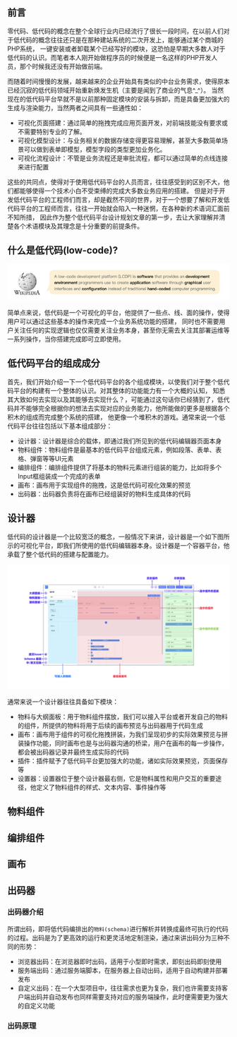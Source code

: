 ## 前言

零代码、低代码的概念在整个全球行业内已经流行了很长一段时间，在以前人们对于低代码的概念往往还只是在那种建站系统的二次开发上，能够通过某个商城的PHP系统，
一键安装或者卸载某个已经写好的模块，这恐怕是早期大多数人对于低代码的认识。而笔者本人刚开始做程序员的时候便是一名这样的PHP开发人员，那个时候我还没有开始做前端。  

而随着时间慢慢的发展，越来越来的企业开始具有类似的中台业务需求，使得原本已经沉寂的低代码领域开始重新焕发生机（主要是闻到了商业的气息^_^）。
当然现在的低代码平台早就不是以前那种固定模块的安装与拆卸，而是具备更加强大的生成与渲染能力，当然两者之间具有一些通性如：

- 可视化页面搭建：通过简单的拖拽完成应用页面开发，对前端技能没有要求或不需要特别专业的了解。
- 可视化模型设计：与业务相关的数据存储变得更容易理解，甚至大多数简单场景可以做到表单即模型，模型字段的类型更加业务化。
- 可视化流程设计：不管是业务流程还是审批流程，都可以通过简单的点线连接来进行配置

这些的共同点，使得对于使用低代码平台的人员而言，往往感受到的区别不大，他们都能够使得一个技术小白不受束缚的完成大多数业务应用的搭建。
但是对于开发低代码平台的工程师们而言，却是截然不同的世界，对于一个想要了解和开发低代码平台的工程师而言，往往一开始就会陷入一种迷惘，在各种新的术语词汇面前不知所措，
因此作为整个低代码平台设计规划文章的第一步，去让大家理解并清楚各个术语模块及其理念是十分重要的前提条件。

## 什么是低代码(low-code)?

<img src="https://github.com/Panda-Hope/panda-hope.github.io/blob/master/c7810cec8fbf4fb691da4e8a29612017.png" />

简单点来说，低代码是一个可视化的平台，他提供了一些点、线、面的操作，使得用户可以通过这些基本的操作来完成一个业务系统功能的搭建，
同时也不需要用户关注任何的实现逻辑也仅仅需要关注业务本身，甚至你无需去关注其部署运维等一系列操作，当你搭建完成即可立即使用。

## 低代码平台的组成成分

首先，我们开始介绍一下一个低代码平台的各个组成模块，以使我们对于整个低代码平台的构建有一个整体的认识。对其整体的功能能力有一个大概的认知，
知悉其大致如何去实现以及其能够去实现什么？，可能通过这句话你已经猜到了，低代码并不能够完全根据你的想法去实现对应的业务能力，他所能做的更多是根据各个积木的组成而完成整个系统的搭建，
他更像一个堆积木的游戏。通常来说一个低代码平台往往包括以下基本组成部分：

- 设计器：设计器是综合的载体，即通过我们所见到的低代码编辑器页面本身
- 物料组件：物料组件是最基本的低代码平台组成元素，例如段落、表单、表格、弹窗等等UI元素
- 编排组件：编排组件提供了将基本的物料元素进行组装的能力，比如将多个Input框组装成一个完成的表单
- 画布：画布用于实现组件的拖拽，这是低代码可视化效果的预览
- 出码器：出码器负责将在画布已经组装好的物料生成具体的代码

## 设计器

低代码的设计器是一个比较宽泛的概念，一般情况下来讲，设计器是一个如下图所示的可视化平台，即我们所使用的低代码编辑器本身。设计器是一个容器平台，他承载了整个低代码的搭建与配置能力。

<img src="https://github.com/Panda-Hope/panda-hope.github.io/blob/master/static/image%20(2).png" />  

通常来说一个设计器往往具备如下模块：

- 物料与大纲面板：用于物料组件摆放，我们可以接入平台或者开发自己的物料的组件，所提供的物料将用于后续的画布预览与出码器用于代码生成
- 画布：画布用于组件的可视化拖拽拼装，为我们呈现初步的实际效果预览与拼装操作功能，同时画布也是与出码器沟通的桥梁，用户在画布的每一步操作，都会被出码器记录并最终生成实际的代码
- 插件：插件赋予了低代码平台更加强大的功能，诸如实际效果预览，页面保存等
- 设置器：设置器位于整个设计器最右侧，它是物料属性和用户交互的重要途径，他定义了物料组件的样式、文本内容、事件操作等

## 物料组件

## 编排组件

## 画布

## 出码器

### 出码器介绍

所谓出码，即将低代码编排出的`物料(schema)`进行解析并转换成最终可执行的代码的过程。出码是为了更高效的运行和更灵活地定制渲染，通过来讲出码分为三种不同的形势：

- 浏览器出码：在浏览器即时出码，适用于小型即时需求，即刻出码即刻使用
- 服务端出码：通过服务端脚本，在服务器上自动出码，适用于自动构建并部署发布
- 自定义出码：在一个大型项目中，往往需求也更为复杂，我们也许需要支持客户端出码并自动发布也同样需要支持对应的服务端操作，此时便需要更为强大的自定义功能

### 出码原理



